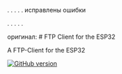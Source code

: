 .
.
.
.
.
исправлены ошибки

.
.
.
.
.

 оригинал: # FTP Client for the ESP32


A FTP-Client for the ESP32

[![GitHub version](https://img.shields.io/github/release/ldab/ESP32_FTPClient.svg)](https://github.com/ldab/ESP32_FTPClient/releases/latest)
